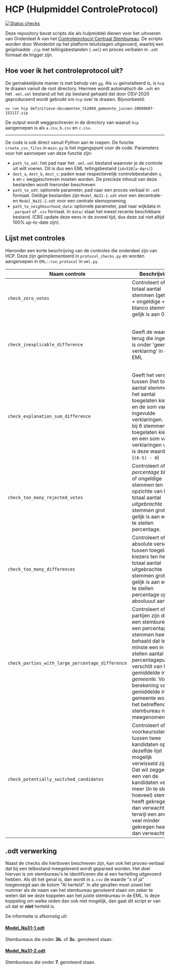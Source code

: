 # HCP (Hulpmiddel ControleProtocol)
[![Status checks](https://github.com/kiesraad/HCP/actions/workflows/checks.yml/badge.svg?branch=main)](https://github.com/kiesraad/HCP/actions/workflows/checks.yml?query=branch%3Amain)

Deze repository bevat scripts die als hulpmiddel dienen voor het uitvoeren van Onderdeel A van het [Controleprotocol Centraal Stembureau](https://www.kiesraad.nl/binaries/kiesraad/documenten/publicaties/2024/04/11/controleprotocollen-vaststelling-verkiezingsuitslag-europees-parlementsverkiezing-2024/Controleprotocol+Centraal+Stembureau.pdf). De scripts worden door Wonderbit op het platform teluitslagen uitgevoerd, waarbij een geüploadde `.zip` met tellingsbestanden (`.eml`) en proces verbalen in `.odt` formaat de trigger zijn.

## Hoe voer ik het controleprotocol uit?
De gemakkelijkste manier is met behulp van [`uv`](https://docs.astral.sh/uv/getting-started/installation/). Als `uv` geinstalleerd is, is `hcp` te draaien vanuit de root directory. Hiermee wordt automatisch de `.odt` en het `.eml.xml` bestand uit het zip bestand gehaald dat door OSV-2020 geproduceerd wordt gebruikt om `hcp` over te draaien. Bijvoorbeeld:
```
uv run hcp definitieve-documenten_tk2060_gemeente_juinen-20600607-152117.zip
```
De output wordt weggeschreven in de directory van waaruit `hcp` aangeroepen is als `a.csv`, `b.csv` en `c.csv`.

---
De code is ook direct vanuit Python aan te roepen. De functie `create_csv_files` in `main.py` is het ingangspunt voor de code. Parameters voor het aanroepen van deze functie zijn:

- `path_to_xml`: het pad naar het `.eml.xml` bestand waarover je de controle uit wilt voeren. Dit is dus een EML tellingsbestand (`id=510[a-dqrs]`)
- `dest_a`, `dest_b`, `dest_c`: paden waar respectievelijk controlebestanden `a`, `b` en `c` weggeschreven moeten worden. De precieze inhoud van deze bestanden wordt hieronder beschreven
- `path_to_odt`: optionele parameter, pad naar een proces verbaal in `.odt` formaat. Geldige bestanden zijn `Model_Na31-1.odt` voor een decentrale- en `Model_Na31-2.odt` voor een centrale stemopneming.
- `path_to_neighbourhood_data`: optionele parameter, pad naar wijkdata in `.parquet` of `.csv` formaat. In `data/` staat het meest recente beschikbare bestand. (CBS update deze eens in de zoveel tijd, dus deze zal niet altijd 100% up-to-date zijn).

## Lijst met controles
Hieronder een korte beschrijving van de controles die onderdeel zijn van HCP. Deze zijn geïmplementeerd in `protocol_checks.py` en worden aangeroepen in `EML::run_protocol` in `eml.py`.

| Naam controle | Beschrijving | Output |
|---------------|--------------|--------|
| `check_zero_votes` | Controleert of het totaal aantal stemmen (getelde + ongeldige + blanco stemmen) gelijk is aan 0 | In `b.csv` een "ja" in de kolom "Stembureau met nul stemmen" bij stembureaus waar dit het geval is |
| `check_inexplicable_difference` | Geeft de waarde terug die ingevuld is onder 'geen verklaring' in de EML | In `a.csv` een waarde in de kolom "Aantal geen verklaring voor verschil" bij stembureaus *mits deze ongelijk is aan 0* |
| `check_explanation_sum_difference` | Geeft het verschil tussen (het totaal aantal stemmen en het aantal toegelaten kiezers) en de som van de ingevulde verklaringen. Dus bij 6 stemmen, 5 toegelaten kiezers en een som van verklaringen van 0 is deze waarde 1 (`(6-5) - 0`) | In `a.csv` het aantal dat uit deze verschilberekening komt in de kolom "Aantal ontbrekende verklaringen voor verschil" *mits deze ongelijk is aan 0*
| `check_too_many_rejected_votes` | Controleert of het *percentage* blanco of ongeldige stemmen ten opzichte van het totaal aantal *uitgebrachte* stemmen groter of gelijk is aan een in te stellen percentage. | In `b.csv` een "ja (`{percentage}`%)" in de bijbehorende kolom bij stembureaus waar dit het geval is
| `check_too_many_differences` | Controleert of het absolute verschil tussen toegelaten kiezers ten het totaal aantal uitgebrachte stemmen groter of gelijk is aan een in te stellen percentage *of* absoluuut aantal. | In `b.csv` een "ja (`{percentage}`%)" of "ja (`{aantal}`)" in de bijbehorende kolom bij stembureaus waar dit het geval is
| `check_parties_with_large_percentage_difference` | Controleert of er partijen zijn die bij een stembureau een percentage stemmen heeft behaald dat ten minste een in te stellen aantal percentagepunten verschilt van het gemiddelde in die *gemeente*. Voor de berekening van het gemiddelde in die gemeente wordt het betreffende stembureau niet meegenomen | In `b.csv` de namen van de partijen waarvoor dit het geval is, gescheiden door een komma bij de stembureaus waar dit het geval is
| `check_potentially_switched_candidates` | Controleert of voorkeursstemmen tussen twee kandidaten op dezelfde lijst mogelijk verwisseld zijn. Dat wil zeggen dat een van de kandidaten veel meer (in te stellen hoeveel) stemmen heeft gekregen dan verwacht terwijl een ander veel minder gekregen heeft dan verwacht. | In `b.csv` de paren kandidaten waarvoor dit het geval is, gescheiden door een `, ` in het formaat: *"Mogelijke verwisseling op lijst `i` (`lijstnaam`). Kandidaat `j` had `v_j` stemmen maar verwachting was `e_j`. Kandidaat `k` had `v_k` stemmen maar verwachting was `e_k`"*

## .odt verwerking
Naast de checks die hierboven beschreven zijn, kan ook het proces-verbaal dat bij een telbestand meegeleverd wordt geparsed worden. Het doel hiervan is om stembureau's te identificeren die al een hertelling uitgevoerd hebben. Als dit het geval is, dan wordt in `a.csv` de waarde "x of ja" toegevoegd aan de kolom "Al herteld". In alle gevallen moet zowel het nummer als de naam van het stembureau genoteerd staan om zeker te weten dat we deze koppelen aan het juiste stembureau in de EML. Is deze koppeling om welke reden dan ook niet mogelijk, dan gaat dit script er van uit dat er **niet** herteld is.

De informatie is afkomstig uit:
#### [Model_Na31-1.odt](https://www.rijksoverheid.nl/onderwerpen/verkiezingen/documenten/publicaties/2022/11/18/model-na-31-1)
Stembureaus die onder **3b.** of **3c.** genoteerd staan.

#### [Model_Na31-2.odt](https://www.rijksoverheid.nl/onderwerpen/verkiezingen/documenten/publicaties/2022/11/18/model-na-31-2)
Stembureaus die onder **7.** genoteerd staan.

